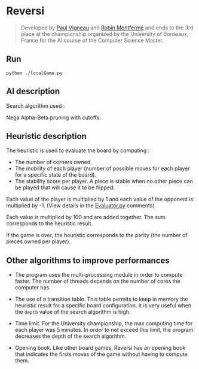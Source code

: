 # Reversi

> Developed by [Paul Vigneau](https://github.com/paulvigneau) and [Robin Montfermé](https://github.com/RobinMontferme) and ends to the 3rd place at the championship organized by the University of Bordeaux, France for the AI course of the Computer Science Master.

## Run

```
python ./localGame.py
```

## AI description

Search algorithm used :

Nega Alpha-Beta pruning with cutoffs.

## Heuristic description

The heuristic is used to evaluate the board by computing :

- The number of corners owned.
- The mobility of each player (number of possible moves for each player for a specific state of the board).
- The stability score per player. A piece is stable when no other piece can be played that will cause it to be flipped.

Each value of the player is multiplied by 1 and each value of the opponent is multiplied by -1. (View details in the [Evaluator.py](https://github.com/paulvigneau/Reversi/blob/master/Evaluator.py) comments)

Each value is multiplied by 100 and are added together. The sum corresponds to the heuristic result.

If the game is over, the heuristic corresponds to the parity (the number of pieces owned per player).

## Other algorithms to improve performances

- The program uses the multi-processing module in order to compute faster. The number of threads depends on the number of cores the computer has.
- The use of a transition table. This table permits to keep in memory the heuristic result for a specific board configuration. It is very useful when the `depth` value of the search algorithm is high.

- Time limit. For the University championship, the max computing time for each player was 5 minutes. In order to not exceed this limit, the program decreases the depth of the search algorithm.

- Opening book. Like other board games, Reversi has an opening book that indicates the firsts moves of the game without having to compute them.

